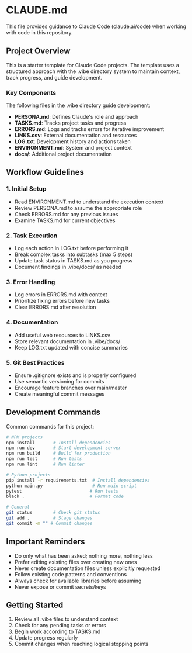 # CLAUDE.md

This file provides guidance to Claude Code (claude.ai/code) when working with code in this repository.

## Project Overview

This is a starter template for Claude Code projects. The template uses a structured approach with the .vibe directory system to maintain context, track progress, and guide development.

### Key Components

The following files in the .vibe directory guide development:
- **PERSONA.md**: Defines Claude's role and approach
- **TASKS.md**: Tracks project tasks and progress
- **ERRORS.md**: Logs and tracks errors for iterative improvement
- **LINKS.csv**: External documentation and resources
- **LOG.txt**: Development history and actions taken
- **ENVIRONMENT.md**: System and project context
- **docs/**: Additional project documentation

## Workflow Guidelines

### 1. Initial Setup
- Read ENVIRONMENT.md to understand the execution context
- Review PERSONA.md to assume the appropriate role
- Check ERRORS.md for any previous issues
- Examine TASKS.md for current objectives

### 2. Task Execution
- Log each action in LOG.txt before performing it
- Break complex tasks into subtasks (max 5 steps)
- Update task status in TASKS.md as you progress
- Document findings in .vibe/docs/ as needed

### 3. Error Handling
- Log errors in ERRORS.md with context
- Prioritize fixing errors before new tasks
- Clear ERRORS.md after resolution

### 4. Documentation
- Add useful web resources to LINKS.csv
- Store relevant documentation in .vibe/docs/
- Keep LOG.txt updated with concise summaries

### 5. Git Best Practices
- Ensure .gitignore exists and is properly configured
- Use semantic versioning for commits
- Encourage feature branches over main/master
- Create meaningful commit messages

## Development Commands

Common commands for this project:
```bash
# NPM projects
npm install       # Install dependencies
npm run dev       # Start development server
npm run build     # Build for production
npm run test      # Run tests
npm run lint      # Run linter

# Python projects
pip install -r requirements.txt  # Install dependencies
python main.py                   # Run main script
pytest                          # Run tests
black .                         # Format code

# General
git status        # Check git status
git add .         # Stage changes
git commit -m "" # Commit changes
```

## Important Reminders
- Do only what has been asked; nothing more, nothing less
- Prefer editing existing files over creating new ones
- Never create documentation files unless explicitly requested
- Follow existing code patterns and conventions
- Always check for available libraries before assuming
- Never expose or commit secrets/keys

## Getting Started

1. Review all .vibe files to understand context
2. Check for any pending tasks or errors
3. Begin work according to TASKS.md
4. Update progress regularly
5. Commit changes when reaching logical stopping points
